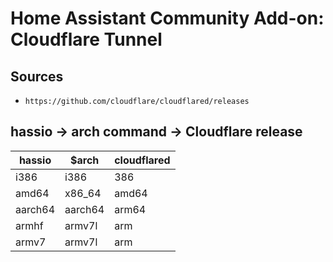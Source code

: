 # Home Assistant Community Add-on: Cloudflare Tunnel

## Sources

- `https://github.com/cloudflare/cloudflared/releases`

## hassio -> arch command -> Cloudflare release
| hassio  | \$arch  | cloudflared |
| ------- | ------- | ----------- |
| i386    | i386    | 386         |
| amd64   | x86_64  | amd64       |
| aarch64 | aarch64 | arm64       |
| armhf   | armv7l  | arm         |
| armv7   | armv7l  | arm         |
